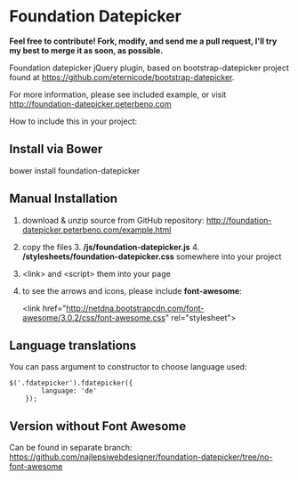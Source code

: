 Foundation Datepicker
=====================

**Feel free to contribute! Fork, modify, and send me a pull request, I'll try my best to merge it as soon, as possible.**


Foundation datepicker jQuery plugin, based on bootstrap-datepicker project found at https://github.com/eternicode/bootstrap-datepicker.

For more information, please see included example, or visit http://foundation-datepicker.peterbeno.com

How to include this in your project:

Install via Bower
-------------------
bower install foundation-datepicker

Manual Installation
-------------------

1. download & unzip source from GitHub repository:
http://foundation-datepicker.peterbeno.com/example.html

2. copy the files
    3. **/js/foundation-datepicker.js**
    4. **/stylesheets/foundation-datepicker.css**
       somewhere into your project 

3. &lt;link&gt; and &lt;script&gt; them into your page 

4. to see the arrows and icons, please include **font-awesome**:

    &lt;link href=&quot;http://netdna.bootstrapcdn.com/font-awesome/3.0.2/css/font-awesome.css&quot; rel=&quot;stylesheet&quot;&gt;
	
Language translations
-------------------
You can pass argument to constructor to choose language used:
```
$('.fdatepicker').fdatepicker({
        language: 'de'
    });
```
	
Version without Font Awesome
-------------------
Can be found in separate branch:
https://github.com/najlepsiwebdesigner/foundation-datepicker/tree/no-font-awesome
